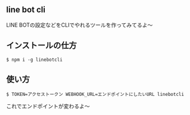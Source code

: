 
## line bot cli

LINE BOTの設定などをCLIでやれるツールを作ってみてるよ〜

## インストールの仕方

```
$ npm i -g linebotcli
```

## 使い方

```
$ TOKEN=アクセストークン WEBHOOK_URL=エンドポイントにしたいURL linebotcli
```

これでエンドポイントが変わるよ〜